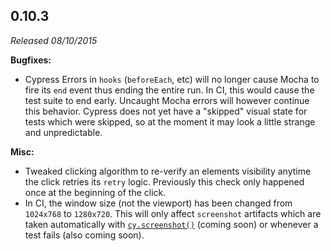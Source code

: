 ## 0.10.3

*Released 08/10/2015*

**Bugfixes:**

- Cypress Errors in `hooks` (`beforeEach`, etc) will no longer cause Mocha to fire its `end` event thus ending the entire run. In CI, this would cause the test suite to end early. Uncaught Mocha errors will however continue this behavior. Cypress does not yet have a "skipped" visual state for tests which were skipped, so at the moment it may look a little strange and unpredictable.

**Misc:**

- Tweaked clicking algorithm to re-verify an elements visibility anytime the click retries its `retry` logic. Previously this check only happened once at the beginning of the click.
- In CI, the window size (not the viewport) has been changed from `1024x768` to `1280x720`. This will only affect `screenshot` artifacts which are taken automatically with [`cy.screenshot()`](/api/commands/screenshot) (coming soon) or whenever a test fails (also coming soon).

